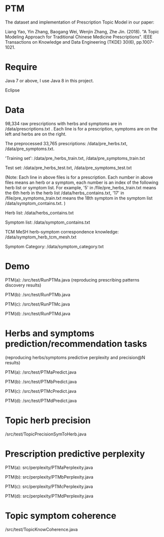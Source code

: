 # PTM

The dataset and implementation of Prescription Topic Model in our paper:

Liang Yao, Yin Zhang, Baogang Wei, Wenjin Zhang, Zhe Jin. (2018). "A Topic Modeling Approach for Traditional Chinese Medicine Prescriptions". IEEE Transactions on Knowledge and Data Engineering (TKDE) 30(6), pp.1007-1021. 


# Require
Java 7 or above, I use Java 8 in this project.

Eclipse


# Data

98,334 raw prescriptions with herbs and symptoms are in /data/prescriptions.txt . Each line is for a prescription, symptoms are on the left and herbs are on the right.

The preprocessed 33,765 prescriptions: /data/pre_herbs.txt, /data/pre_symptoms.txt. 

'Training set': /data/pre_herbs_train.txt, /data/pre_symptoms_train.txt

Test set: /data/pre_herbs_test.txt, /data/pre_symptoms_test.txt

(Note: Each line in above files is for a prescription. Each number in above files means an herb or a symptom, each number is an index of the following herb list or symptom list. For example, '5' in /file/pre_herbs_train.txt means the 6th herb in the herb list /data/herbs_contains.txt, '17' in /file/pre_symptoms_train.txt means the 18th symptom in the symptom list /data/symptom_contains.txt. )

Herb list: /data/herbs_contains.txt

Symptom list: /data/symptom_contains.txt

TCM MeSH herb-symptom correspondence knowledge: /data/symptom_herb_tcm_mesh.txt

Symptom Category: /data/symptom_category.txt

# Demo

PTM(a): /src/test/RunPTMa.java (reproducing prescribing patterns discovery results)

PTM(b): /src/test/RunPTMb.java

PTM(c): /src/test/RunPTMc.java

PTM(d): /src/test/RunPTMd.java

# Herbs and symptoms prediction/recommendation tasks 
(reproducing herbs/symptoms predictive perplexity and precision@N results)

PTM(a): /src/test/PTMaPredict.java

PTM(b): /src/test/PTMbPredict.java

PTM(c): /src/test/PTMcPredict.java

PTM(d): /src/test/PTMdPredict.java

# Topic herb precision

/src/test/TopicPrecisionSymToHerb.java

# Prescription predictive perplexity

PTM(a): src/perplexity/PTMaPerplexity.java

PTM(b): src/perplexity/PTMbPerplexity.java

PTM(c): src/perplexity/PTMcPerplexity.java

PTM(d): src/perplexity/PTMdPerplexity.java
 
# Topic symptom coherence

/src/test/TopicKnowCoherence.java

